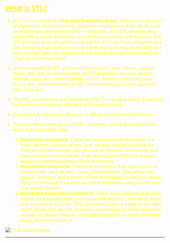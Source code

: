 ## <font color="yellow"><u>What is STL?</u></f>

- STL in C++ stands for **Standard Template Library**, which is a collection of algorithms, data structures, and other components that can be used to simplify the development of C++ programs. The STL provides four components called algorithms, containers, functions, and iterators. The STL provides a set of common classes for C++, such as containers and associative arrays, that can be used with any built-in type and with any user-defined type that supports some elementary operations (such as copying and assignment).

- Some examples of STL containers are vectors, lists, stacks, queues, maps, sets, etc. Some examples of STL algorithms are sort, search, reverse, copy, etc. Some examples of STL functions are bind, plus, minus, etc. Some examples of STL iterators are begin, end, advance, next, prev, etc.

- The STL is a powerful and flexible tool for C++ programming. It can help you write more concise, efficient, and reusable code.

- *Developed by Alexander Stepenov & Meng Lee at Hewlett Packard*

- There are three main types of STL containers, which are classes that store and manipulate data:

	1. **Sequential containers**: These are containers that store data in a linear fashion, such as arrays, lists, vectors, stacks, and queues. They allow fast insertion and removal of elements at the ends, but may be slower in the middle. They also support efficient random access to elements using indices or iterators.
	2. **Associative containers**: These are containers that store data in a sorted order, such as sets, maps, and multisets. They allow fast search, insertion, and removal of elements based on keys or values. They do not support random access to elements using indices, but only using iterators.
	3. **Unordered associative containers**: These are containers that store data in an unsorted order, such as unordered sets, unordered maps, and unordered multisets. They use hash tables to organize the data, which allows fast search, insertion, and removal of elements based on keys or values. They do not support random access to elements using indices or iterators.

![1 1-Container types](https://github.com/Ali-Elbana/STL-Notes/assets/97269796/58d0548a-1cf7-46cb-aaa9-de559ea76100)

---
